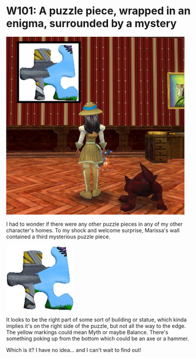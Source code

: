 # W101: A puzzle piece, wrapped in an enigma, surrounded by a mystery

[![](../uploads/2012/03/puzzle3.png "puzzle3")](../uploads/2012/03/puzzle3.png)

I had to wonder if there were any other puzzle pieces in any of my other character's homes. To my shock and welcome surprise, Marissa's wall contained a third mysterious puzzle piece.

[![](../uploads/2012/03/Fansite-Puzzler_Karana03-.jpg "Fansite-Puzzler_Karana03")](../uploads/2012/03/Fansite-Puzzler_Karana03-.jpg)

It looks to be the right part of some sort of building or statue, which kinda implies it's on the right side of the puzzle, but not all the way to the edge. The yellow markings could mean Myth or maybe Balance. There's something poking up from the bottom which could be an axe or a hammer.

Which is it? I have no idea... and I can't wait to find out!
